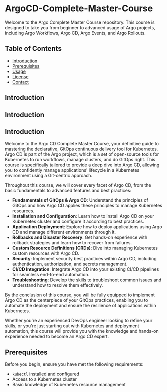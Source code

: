 # ArgoCD-Complete-Master-Course

Welcome to the Argo Complete Master Course repository. This course is designed to take you from beginner to advanced usage of Argo projects, including Argo Workflows, Argo CD, Argo Events, and Argo Rollouts.

## Table of Contents
- [Introduction](#introduction)
- [Prerequisites](#prerequisites)
- [Usage](#usage)
- [License](#license)
- [Contact](#contact)

## Introduction

## Introduction

## Introduction

Welcome to the Argo CD Complete Master Course, your definitive guide to mastering the declarative, GitOps continuous delivery tool for Kubernetes. Argo CD is part of the Argo project, which is a set of open-source tools for Kubernetes to run workflows, manage clusters, and do GitOps right. This course is specifically tailored to provide a deep dive into Argo CD, allowing you to confidently manage applications' lifecycle in a Kubernetes environment using a Git-centric approach.

Throughout this course, we will cover every facet of Argo CD, from the basic fundamentals to advanced features and best practices:

- **Fundamentals of GitOps & Argo CD**: Understand the principles of GitOps and how Argo CD applies these principles to manage Kubernetes resources.
- **Installation and Configuration**: Learn how to install Argo CD on your Kubernetes cluster and configure it according to best practices.
- **Application Deployment**: Explore how to deploy applications using Argo CD and manage different environments through it.
- **Rollbacks and Disaster Recovery**: Get hands-on experience with rollback strategies and learn how to recover from failures.
- **Custom Resource Definitions (CRDs)**: Dive into managing Kubernetes custom resources with Argo CD.
- **Security**: Implement security best practices within Argo CD, including authentication, authorization, and secrets management.
- **CI/CD Integration**: Integrate Argo CD into your existing CI/CD pipelines for seamless end-to-end automation.
- **Troubleshooting**: Develop the skills to troubleshoot common issues and understand how to resolve them effectively.

By the conclusion of this course, you will be fully equipped to implement Argo CD as the centerpiece of your GitOps practices, enabling you to automate the deployment and ensure the resilience of applications within Kubernetes.

Whether you're an experienced DevOps engineer looking to refine your skills, or you're just starting out with Kubernetes and deployment automation, this course will provide you with the knowledge and hands-on experience needed to become an Argo CD expert.


## Prerequisites

Before you begin, ensure you have met the following requirements:
- `kubectl` installed and configured
- Access to a Kubernetes cluster
- Basic knowledge of Kubernetes resource management
